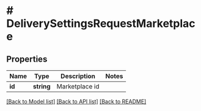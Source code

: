# # DeliverySettingsRequestMarketplace

## Properties

Name | Type | Description | Notes
------------ | ------------- | ------------- | -------------
**id** | **string** | Marketplace id |

[[Back to Model list]](../../README.md#models) [[Back to API list]](../../README.md#endpoints) [[Back to README]](../../README.md)

